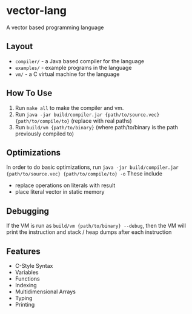 # vector-lang
A vector based programming language

## Layout
- `compiler/` - a Java based compiler for the language
- `examples/` - example programs in the language
- `vm/` - a C virtual machine for the language

## How To Use
1. Run `make all` to make the compiler and vm.
2. Run `java -jar build/compiler.jar {path/to/source.vec} {path/to/compile/to}` (replace with real paths)
3. Run `build/vm {path/to/binary}` (where path/to/binary is the path previously compiled to)

## Optimizations
In order to do basic optimizations, run `java -jar build/compiler.jar {path/to/source.vec} {path/to/compile/to} -o`
These include
- replace operations on literals with result
- place literal vector in static memory

## Debugging
If the VM is run as `build/vm {path/to/binary} --debug`, then the VM will print the instruction and stack / heap dumps after each instruction

## Features
- C-Style Syntax
- Variables
- Functions
- Indexing
- Multidimensional Arrays
- Typing
- Printing
